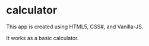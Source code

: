 # calculator

This app is created using HTML5, CSS#, and Vanilla-JS.

It works as a basic calculator.
